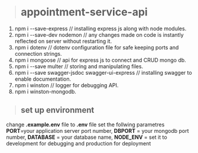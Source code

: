 > # appointment-service-api
1. npm i --save-express // installing express js along with node modules.
2. npm i --save-dev nodemon // any changes made on code is instantly reflected on server without restarting it.
3. npm i dotenv // dotenv configuration file for safe keeping ports and connection strings.
4. npm i mongoose // api for express js to connect and CRUD mongo db.
5. npm i --save multer // storing and manipulating files.
6. npm i --save swagger-jsdoc swagger-ui-express // installing swagger to enable documentation.
7. npm i winston // logger for debugging API.
8. npm i winston-mongodb.

> ## set up environment
change **.example.env** file to **.env** file
set the follwing parametres **PORT**=your application server port number, **DBPORT** = your mongodb port number, **DATABASE** = your database name, **NODE_ENV** = set it to development for debugging and production for deployment
